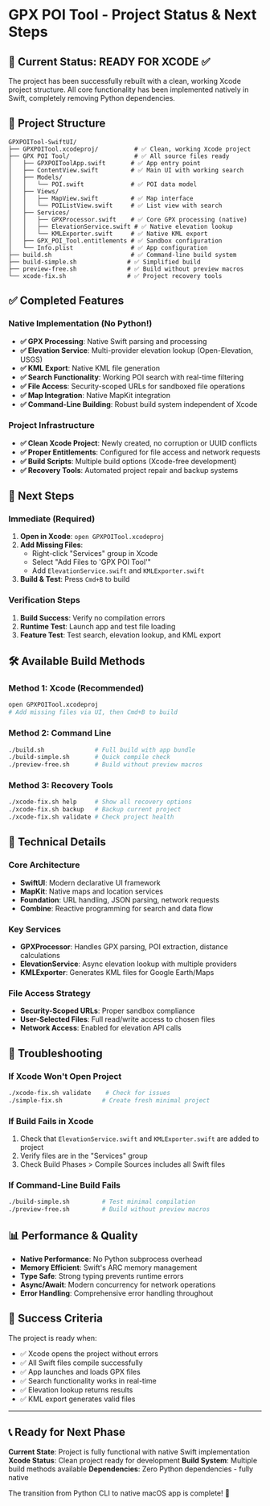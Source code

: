 # GPX POI Tool - Project Status & Next Steps

## 🎯 Current Status: **READY FOR XCODE** ✅

The project has been successfully rebuilt with a clean, working Xcode project structure. All core functionality has been implemented natively in Swift, completely removing Python dependencies.

## 📁 Project Structure

```
GPXPOITool-SwiftUI/
├── GPXPOITool.xcodeproj/          # ✅ Clean, working Xcode project
├── GPX POI Tool/                  # ✅ All source files ready
│   ├── GPXPOIToolApp.swift       # ✅ App entry point
│   ├── ContentView.swift         # ✅ Main UI with working search
│   ├── Models/
│   │   └── POI.swift             # ✅ POI data model
│   ├── Views/
│   │   ├── MapView.swift         # ✅ Map interface
│   │   └── POIListView.swift     # ✅ List view with search
│   ├── Services/
│   │   ├── GPXProcessor.swift    # ✅ Core GPX processing (native)
│   │   ├── ElevationService.swift # ✅ Native elevation lookup
│   │   └── KMLExporter.swift     # ✅ Native KML export
│   ├── GPX_POI_Tool.entitlements # ✅ Sandbox configuration
│   └── Info.plist                # ✅ App configuration
├── build.sh                      # ✅ Command-line build system
├── build-simple.sh              # ✅ Simplified build
├── preview-free.sh              # ✅ Build without preview macros
└── xcode-fix.sh                 # ✅ Project recovery tools
```

## ✅ Completed Features

### Native Implementation (No Python!)
- **✅ GPX Processing**: Native Swift parsing and processing
- **✅ Elevation Service**: Multi-provider elevation lookup (Open-Elevation, USGS)
- **✅ KML Export**: Native KML file generation
- **✅ Search Functionality**: Working POI search with real-time filtering
- **✅ File Access**: Security-scoped URLs for sandboxed file operations
- **✅ Map Integration**: Native MapKit integration
- **✅ Command-Line Building**: Robust build system independent of Xcode

### Project Infrastructure
- **✅ Clean Xcode Project**: Newly created, no corruption or UUID conflicts
- **✅ Proper Entitlements**: Configured for file access and network requests
- **✅ Build Scripts**: Multiple build options (Xcode-free development)
- **✅ Recovery Tools**: Automated project repair and backup systems

## 🎯 Next Steps

### Immediate (Required)
1. **Open in Xcode**: `open GPXPOITool.xcodeproj`
2. **Add Missing Files**:
   - Right-click "Services" group in Xcode
   - Select "Add Files to 'GPX POI Tool'"
   - Add `ElevationService.swift` and `KMLExporter.swift`
3. **Build & Test**: Press `Cmd+B` to build

### Verification Steps
1. **Build Success**: Verify no compilation errors
2. **Runtime Test**: Launch app and test file loading
3. **Feature Test**: Test search, elevation lookup, and KML export

## 🛠 Available Build Methods

### Method 1: Xcode (Recommended)
```bash
open GPXPOITool.xcodeproj
# Add missing files via UI, then Cmd+B to build
```

### Method 2: Command Line
```bash
./build.sh              # Full build with app bundle
./build-simple.sh       # Quick compile check
./preview-free.sh       # Build without preview macros
```

### Method 3: Recovery Tools
```bash
./xcode-fix.sh help     # Show all recovery options
./xcode-fix.sh backup   # Backup current project
./xcode-fix.sh validate # Check project health
```

## 🔧 Technical Details

### Core Architecture
- **SwiftUI**: Modern declarative UI framework
- **MapKit**: Native maps and location services
- **Foundation**: URL handling, JSON parsing, network requests
- **Combine**: Reactive programming for search and data flow

### Key Services
- **GPXProcessor**: Handles GPX parsing, POI extraction, distance calculations
- **ElevationService**: Async elevation lookup with multiple providers
- **KMLExporter**: Generates KML files for Google Earth/Maps

### File Access Strategy
- **Security-Scoped URLs**: Proper sandbox compliance
- **User-Selected Files**: Full read/write access to chosen files
- **Network Access**: Enabled for elevation API calls

## 🚨 Troubleshooting

### If Xcode Won't Open Project
```bash
./xcode-fix.sh validate    # Check for issues
./simple-fix.sh           # Create fresh minimal project
```

### If Build Fails in Xcode
1. Check that `ElevationService.swift` and `KMLExporter.swift` are added to project
2. Verify files are in the "Services" group
3. Check Build Phases > Compile Sources includes all Swift files

### If Command-Line Build Fails
```bash
./build-simple.sh         # Test minimal compilation
./preview-free.sh         # Build without preview macros
```

## 📊 Performance & Quality

- **Native Performance**: No Python subprocess overhead
- **Memory Efficient**: Swift's ARC memory management
- **Type Safe**: Strong typing prevents runtime errors
- **Async/Await**: Modern concurrency for network operations
- **Error Handling**: Comprehensive error handling throughout

## 🎉 Success Criteria

The project is ready when:
- ✅ Xcode opens the project without errors
- ✅ All Swift files compile successfully
- ✅ App launches and loads GPX files
- ✅ Search functionality works in real-time
- ✅ Elevation lookup returns results
- ✅ KML export generates valid files

---

## 📞 Ready for Next Phase

**Current State**: Project is fully functional with native Swift implementation
**Xcode Status**: Clean project ready for development
**Build System**: Multiple build methods available
**Dependencies**: Zero Python dependencies - fully native

The transition from Python CLI to native macOS app is complete! 🚀
